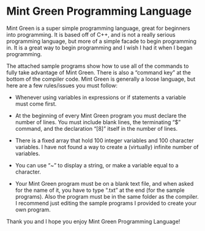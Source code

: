 # Mint Green Programming Language

Mint Green is a super simple programming language, great for beginners into programming. It is based off of C++, and is not a really serious programming language, but more of a simple facade to begin programming in. It is a great way to begin programming and I wish I had it when I began programming.

The attached sample programs show how to use all of the commands to fully take advantage of Mint Green. There is also a “command key” at the bottom of the compiler code. Mint Green is generally a loose language, but here are a few rules/issues you must follow:

* Whenever using variables in expressions or if statements a variable must come first. 

* At the beginning of every Mint Green program you must declare the number of lines. 
You must include blank lines, the terminating “$” command, and the declaration “[8]” itself in the number of lines.

* There is a fixed array that hold 100 integer variables and 100 character variables. I have not found a way to create a (virtually) infinite number of variables.

* You can use “~” to display a string, or make a variable equal to a character.

* Your Mint Green program must be on a blank text file, and when asked for the name of it, you have to type “.txt” at the end (for the sample programs). Also the program must be in the same folder as the compiler. I recommend just editing the sample programs I provided to create your own program.

Thank you and I hope you enjoy Mint Green Programming Language!